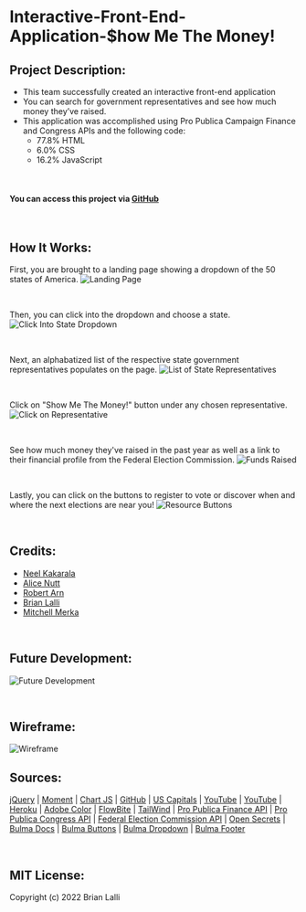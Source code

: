 # Interactive-Front-End-Application-$how Me The Money!


## Project Description:
* This team successfully created an interactive front-end application 
* You can search for government representatives and see how much money they’ve raised. 
* This application was accomplished using Pro Publica Campaign Finance and Congress APIs and the following code:
    * 77.8% HTML
    * 6.0% CSS
    * 16.2% JavaScript

<br>

#### You can access this project via [GitHub](https://brianlalli.github.io/Show-Me-The-Money/)

<br>


## How It Works:
First, you are brought to a landing page showing a dropdown of the 50 states of America.
![Landing Page](./assets/images/Landing%20Page%202.png)

<br>

Then, you can click into the dropdown and choose a state.
![Click Into State Dropdown](./assets/images/Dropdown3.png)

<br>

Next, an alphabatized list of the respective state government representatives populates on the page.
![List of State Representatives](./assets/images/List%202.png)

<br>

Click on "Show Me The Money!" button under any chosen representative.
![Click on Representative](./assets/images/Click%20Rep.png)

<br>

See how much money they've raised in the past year as well as a link to their financial profile from the Federal Election Commission.
![Funds Raised](./assets/images/Contributions3.png)

<br>

Lastly, you can click on the buttons to register to vote or discover when and where the next elections are near you!
![Resource Buttons](./assets/images/Buttons3.png)

<br>

## Credits:
* [Neel Kakarala](https://github.com/kakaralan)
* [Alice Nutt](https://github.com/Ali-Kat96)
* [Robert Arn](https://github.com/rarn92)
* [Brian Lalli](https://github.com/BrianLalli)
* [Mitchell Merka](https://github.com/levmerka)

<br>


## Future Development:
![Future Development](./assets/images/Future%20Development.png)

<br>

## Wireframe:
![Wireframe](./assets/images/Wireframe.png)


## Sources:
[jQuery](https://api.jquery.com/addclass/) | [Moment](ttps://momentjs.com/docs/#/displaying/) | [Chart JS](https://www.chartjs.org/docs/latest/getting-started/) | [GitHub](https://github.com/sgratzl/chartjs-chart-geo) | [US Capitals](https://www.thespreadsheetguru.com/blog/list-united-states-capitals-abbreviations) | [YouTube](https://www.youtube.com/watch?v=5xRVrwFNojk&feature=youtu.be) | [YouTube](https://www.youtube.com/watch?v=pFuibt5HNog) | [Heroku](https://salty-mountain-68764.herokuapp.com/) | [Adobe Color](https://color.adobe.com/explore) | [FlowBite](https://flowbite.com/docs/forms/search-input/) | [TailWind](https://tailwindcss.com/docs/installation/play-cdn) | [Pro Publica Finance API](https://www.propublica.org/datastore/api/campaign-finance-api) | [Pro Publica Congress API](https://www.propublica.org/datastore/api/propublica-congress-api) | [Federal Election Commission API](https://api.open.fec.gov/developers/) | [Open Secrets](https://www.opensecrets.org/federal-lobbying/top-recipients) | [Bulma Docs](https://bulma.io/documentation/overview/start/#docsNav) | [Bulma Buttons](https://bulma.io/documentation/elements/button/) | [Bulma Dropdown](https://bulma.io/documentation/components/dropdown/) | [Bulma Footer](https://bulma.io/documentation/layout/footer/)


<br>

## MIT License:

Copyright (c) 2022 Brian Lalli
